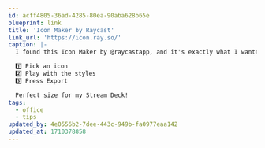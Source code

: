 ```yaml
---
id: acff4805-36ad-4285-80ea-90aba628b65e
blueprint: link
title: 'Icon Maker by Raycast'
link_url: 'https://icon.ray.so/'
caption: |-
  I found this Icon Maker by @raycastapp, and it's exactly what I wanted to eventually build a few years ago with Iconi. 

  1️⃣ Pick an icon
  2️⃣ Play with the styles
  3️⃣ Press Export

  Perfect size for my Stream Deck!
tags:
  - office
  - tips
updated_by: 4e0556b2-7dee-443c-949b-fa0977eaa142
updated_at: 1710378858
---
```


